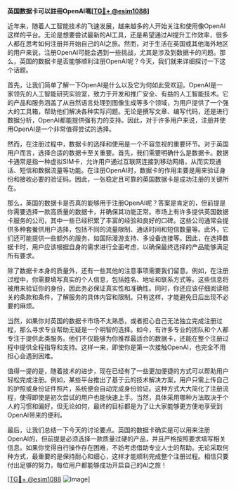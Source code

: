 **英国数据卡可以註冊OpenAI嗎[[TG💪+ @esim1088](https://t.me/s/esim1088)]**

近年来，随着人工智能技术的飞速发展，越来越多的人开始关注和使用像OpenAI这样的平台。无论是想要尝试最新的AI工具，还是希望通过AI提升工作效率，很多人都在思考如何注册并开始自己的AI之旅。然而，对于生活在英国或其他海外地区的用户来说，注册OpenAI可能会遇到一些挑战，尤其是涉及到数据卡的问题。那么，英国的数据卡是否能够顺利注册OpenAI呢？今天，我们就来详细探讨一下这个话题。

首先，让我们简单了解一下OpenAI是什么以及它为何如此受欢迎。OpenAI是一家领先的人工智能研究实验室，致力于开发和推广安全、有益的人工智能技术。它的产品和服务涵盖了从自然语言处理到图像生成等多个领域，为用户提供了一个强大的工具箱，帮助他们解决各种实际问题。无论是撰写文章、编写代码，还是进行数据分析，OpenAI都能提供强有力的支持。因此，对于许多用户来说，注册并使用OpenAI是一个非常值得尝试的选择。

然而，在注册过程中，数据卡的选择和使用是一个不容忽视的重要环节。对于英国用户而言，选择合适的数据卡至关重要。首先，我们需要明确什么是数据卡。数据卡通常是指一种虚拟SIM卡，允许用户通过互联网连接到移动网络，从而实现通话、短信和数据流量等功能。在注册OpenAI时，数据卡的作用主要是用来验证身份和接收必要的验证码。因此，一张稳定且可靠的英国数据卡是成功注册的关键所在。

那么，英国的数据卡是否真的能够用于注册OpenAI呢？答案是肯定的，但前提是你需要选择一款高质量的数据卡，并确保其功能正常。市场上有许多提供英国数据卡服务的公司，其中一些已经积累了丰富的经验和良好的口碑。这些公司通常会提供多种套餐供用户选择，包括不同的流量限制、通话时间和短信数量等。此外，它们还可能提供一些额外的服务，如国际漫游支持、多设备连接等。因此，在选择数据卡时，用户应该根据自身的需求进行全面考虑，以确保最终选择的产品能够满足所有要求。

除了数据卡本身的质量外，还有一些其他的注意事项需要我们留意。例如，在注册过程中，你需要填写真实的个人信息，包括姓名、地址和联系方式等。这些信息将被用来验证你的身份，因此务必保证真实性和准确性。同时，你还应该仔细阅读相关的条款和条件，了解服务的具体内容和限制。只有这样，才能避免日后出现不必要的麻烦。

当然，如果你对英国的数据卡市场不太熟悉，或者担心自己无法独立完成注册过程，那么寻求专业帮助无疑是一个明智的选择。如今，有许多专业的团队和个人都专注于提供此类服务。他们不仅能够为你推荐最适合的数据卡，还能在整个注册过程中提供全程指导和支持。这样一来，即使你是第一次接触OpenAI，也完全不用担心会遇到困难。

值得一提的是，随着技术的进步，现在已经有了一些更加便捷的方式可以帮助用户轻松完成注册。例如，某些平台推出了基于云的技术解决方案，用户只需上传自己的护照或身份证件照片，系统便会自动完成身份验证。这种方式大大简化了注册流程，使得即使是初次尝试的用户也能快速上手。当然，具体采用哪种方法取决于个人的习惯和偏好，但无论如何，最终的目标都是为了让大家能够更方便地享受到OpenAI带来的便利。

最后，让我们总结一下今天的讨论要点。英国的数据卡确实是可以用来注册OpenAI的，但前提是必须选择一款质量过硬的产品，并且严格按照要求填写相关信息。如果你觉得自行操作存在困难，不妨考虑借助专业人士的帮助。无论采取何种方式，最重要的是保持耐心和细心，这样才能顺利完成整个注册过程。相信只要付出足够的努力，每位用户都能够成功开启自己的AI之旅！

[[TG💪+ @esim1088](https://t.me/s/esim1088) ![Image](https://i.postimg.cc/4NQfJmqS/Snipaste-2025-05-13-00-14-12.png)]